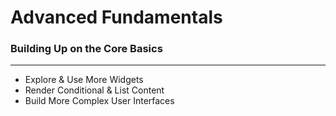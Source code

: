 # Advanced Fundamentals

### Building Up on the Core Basics

---

- Explore & Use More Widgets
- Render Conditional & List Content
- Build More Complex User Interfaces
